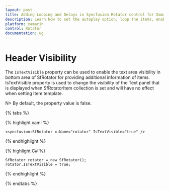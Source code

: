 ```yaml
---
layout: post
title: Adding Looping and Delays in Syncfusion Rotator control for Xamarin.Forms 
description: Learn how to set the autoplay option, loop the items, enable Text Area  and choose the navigation direction in Rotator control for Xamarin.Forms
platform: xamarin 
control: Rotator
documentation: ug
---
```


# Header Visibility

The `IsTextVisible` property can be used to enable the text area visibility in bottom area of SfRotator for providing additional information of items. IsTextVisible property is used to change the visibility of the Text panel that is displayed when SfRotatorItem collection is set and will have no effect when setting Item template.

N> By default, the property value is false.

{% tabs %}

{% highlight xaml %}

	<syncfusion:SfRotator x:Name="rotator" IsTextVisible="true" />
	
{% endhighlight %}

{% highlight C# %}

    SfRotator rotator = new SfRotator();
	rotator.IsTextVisible = true;

{% endhighlight %}

{% endtabs %}

